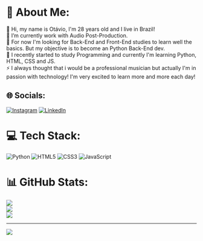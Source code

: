 # 💫 About Me:
👋 Hi, my name is Otávio, I'm 28 years old and I live in Brazil!<br>🔭 I’m currently work with Audio Post-Production.<br>🤝 For now I'm looking for Back-End and Front-End studies to learn well the basics. But my objective is to become an Python Back-End dev.<br>🌱 I recently started to study Programming and currently I'm learning Python, HTML, CSS and JS.<br>⚡ I always thought that i would be a professional musician but actually I'm in passion with technology! I'm very excited to learn more and more each day!


## 🌐 Socials:
[![Instagram](https://img.shields.io/badge/Instagram-%23E4405F.svg?logo=Instagram&logoColor=white)](https://www.instagram.com/taviows/) [![LinkedIn](https://img.shields.io/badge/LinkedIn-%230077B5.svg?logo=linkedin&logoColor=white)](https://www.linkedin.com/in/ot%C3%A1vio-bacchin-5a4763145/) 

# 💻 Tech Stack:
![Python](https://img.shields.io/badge/python-3670A0?style=flat&logo=python&logoColor=ffdd54) ![HTML5](https://img.shields.io/badge/html5-%23E34F26.svg?style=flat&logo=html5&logoColor=white) ![CSS3](https://img.shields.io/badge/css3-%231572B6.svg?style=flat&logo=css3&logoColor=white) ![JavaScript](https://img.shields.io/badge/javascript-%23323330.svg?style=flat&logo=javascript&logoColor=%23F7DF1E)
# 📊 GitHub Stats:
![](https://github-readme-stats.vercel.app/api?username=otaviobacchin&theme=dark&hide_border=false&include_all_commits=false&count_private=true)<br/>
![](https://github-readme-streak-stats.herokuapp.com/?user=otaviobacchin&theme=dark&hide_border=false)<br/>
![](https://github-readme-stats.vercel.app/api/top-langs/?username=otaviobacchin&theme=dark&hide_border=false&include_all_commits=false&count_private=true&layout=compact)

---
[![](https://visitcount.itsvg.in/api?id=otaviobacchin&icon=1&color=6)](https://visitcount.itsvg.in)

<!-- Proudly created with GPRM ( https://gprm.itsvg.in ) -->
<!---
otaviobacchin/otaviobacchin is a ✨ special ✨ repository because its `README.md` (this file) appears on your GitHub profile.
You can click the Preview link to take a look at your changes.
--->
